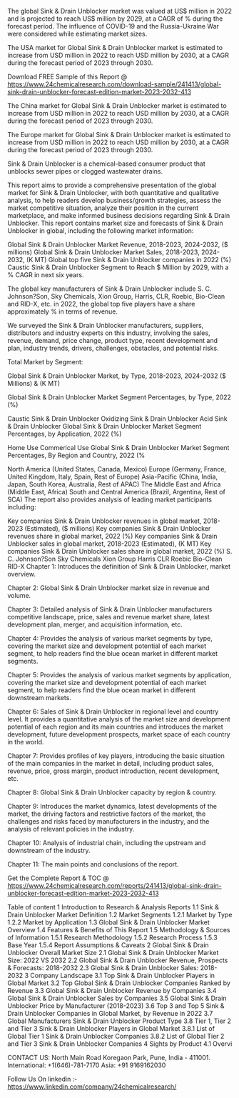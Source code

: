 The global Sink & Drain Unblocker market was valued at US$ million in 2022 and is projected to reach US$ million by 2029, at a CAGR of % during the forecast period. The influence of COVID-19 and the Russia-Ukraine War were considered while estimating market sizes.

The USA market for Global Sink & Drain Unblocker market is estimated to increase from USD million in 2022 to reach USD million by 2030, at a CAGR during the forecast period of 2023 through 2030.

Download FREE Sample of this Report @ https://www.24chemicalresearch.com/download-sample/241413/global-sink-drain-unblocker-forecast-edition-market-2023-2032-413

The China market for Global Sink & Drain Unblocker market is estimated to increase from USD million in 2022 to reach USD million by 2030, at a CAGR during the forecast period of 2023 through 2030.

The Europe market for Global Sink & Drain Unblocker  market is estimated to increase from USD million in 2022 to reach USD million by 2030, at a CAGR during the forecast period of 2023 through 2030.

Sink & Drain Unblocker is a chemical-based consumer product that unblocks sewer pipes or clogged wastewater drains.

This report aims to provide a comprehensive presentation of the global market for Sink & Drain Unblocker, with both quantitative and qualitative analysis, to help readers develop business/growth strategies, assess the market competitive situation, analyze their position in the current marketplace, and make informed business decisions regarding Sink & Drain Unblocker. This report contains market size and forecasts of Sink & Drain Unblocker in global, including the following market information:

Global Sink & Drain Unblocker Market Revenue, 2018-2023, 2024-2032, ($ millions)
Global Sink & Drain Unblocker Market Sales, 2018-2023, 2024-2032, (K MT)
Global top five Sink & Drain Unblocker companies in 2022 (%)
Caustic Sink & Drain Unblocker Segment to Reach $ Million by 2029, with a % CAGR in next six years.

The global key manufacturers of Sink & Drain Unblocker include S. C. Johnson?Son, Sky Chemicals, Xion Group, Harris, CLR, Roebic, Bio-Clean and RID-X, etc. in 2022, the global top five players have a share approximately % in terms of revenue.

We surveyed the Sink & Drain Unblocker manufacturers, suppliers, distributors and industry experts on this industry, involving the sales, revenue, demand, price change, product type, recent development and plan, industry trends, drivers, challenges, obstacles, and potential risks.

Total Market by Segment:

Global Sink & Drain Unblocker Market, by Type, 2018-2023, 2024-2032 ($ Millions) & (K MT)

Global Sink & Drain Unblocker Market Segment Percentages, by Type, 2022 (%)

Caustic Sink & Drain Unblocker
Oxidizing Sink & Drain Unblocker
Acid Sink & Drain Unblocker
Global Sink & Drain Unblocker Market Segment Percentages, by Application, 2022 (%)

Home Use
Commerical Use
Global Sink & Drain Unblocker Market Segment Percentages, By Region and Country, 2022 (%

North America (United States, Canada, Mexico)
Europe (Germany, France, United Kingdom, Italy, Spain, Rest of Europe)
Asia-Pacific (China, India, Japan, South Korea, Australia, Rest of APAC)
The Middle East and Africa (Middle East, Africa)
South and Central America (Brazil, Argentina, Rest of SCA)
The report also provides analysis of leading market participants including:

Key companies Sink & Drain Unblocker revenues in global market, 2018-2023 (Estimated), ($ millions)
Key companies Sink & Drain Unblocker revenues share in global market, 2022 (%)
Key companies Sink & Drain Unblocker sales in global market, 2018-2023 (Estimated), (K MT)
Key companies Sink & Drain Unblocker sales share in global market, 2022 (%)
S. C. Johnson?Son
Sky Chemicals
Xion Group
Harris
CLR
Roebic
Bio-Clean
RID-X
Chapter 1: Introduces the definition of Sink & Drain Unblocker, market overview.

Chapter 2: Global Sink & Drain Unblocker market size in revenue and volume.

Chapter 3: Detailed analysis of Sink & Drain Unblocker manufacturers competitive landscape, price, sales and revenue market share, latest development plan, merger, and acquisition information, etc.

Chapter 4: Provides the analysis of various market segments by type, covering the market size and development potential of each market segment, to help readers find the blue ocean market in different market segments.

Chapter 5: Provides the analysis of various market segments by application, covering the market size and development potential of each market segment, to help readers find the blue ocean market in different downstream markets.

Chapter 6: Sales of Sink & Drain Unblocker in regional level and country level. It provides a quantitative analysis of the market size and development potential of each region and its main countries and introduces the market development, future development prospects, market space of each country in the world.

Chapter 7: Provides profiles of key players, introducing the basic situation of the main companies in the market in detail, including product sales, revenue, price, gross margin, product introduction, recent development, etc.

Chapter 8: Global Sink & Drain Unblocker capacity by region & country.

Chapter 9: Introduces the market dynamics, latest developments of the market, the driving factors and restrictive factors of the market, the challenges and risks faced by manufacturers in the industry, and the analysis of relevant policies in the industry.

Chapter 10: Analysis of industrial chain, including the upstream and downstream of the industry.

Chapter 11: The main points and conclusions of the report.

Get the Complete Report & TOC @ https://www.24chemicalresearch.com/reports/241413/global-sink-drain-unblocker-forecast-edition-market-2023-2032-413

Table of content
1 Introduction to Research & Analysis Reports
1.1 Sink & Drain Unblocker Market Definition
1.2 Market Segments
1.2.1 Market by Type
1.2.2 Market by Application
1.3 Global Sink & Drain Unblocker Market Overview
1.4 Features & Benefits of This Report
1.5 Methodology & Sources of Information
1.5.1 Research Methodology
1.5.2 Research Process
1.5.3 Base Year
1.5.4 Report Assumptions & Caveats
2 Global Sink & Drain Unblocker Overall Market Size
2.1 Global Sink & Drain Unblocker Market Size: 2022 VS 2032
2.2 Global Sink & Drain Unblocker Revenue, Prospects & Forecasts: 2018-2032
2.3 Global Sink & Drain Unblocker Sales: 2018-2032
3 Company Landscape
3.1 Top Sink & Drain Unblocker Players in Global Market
3.2 Top Global Sink & Drain Unblocker Companies Ranked by Revenue
3.3 Global Sink & Drain Unblocker Revenue by Companies
3.4 Global Sink & Drain Unblocker Sales by Companies
3.5 Global Sink & Drain Unblocker Price by Manufacturer (2018-2023)
3.6 Top 3 and Top 5 Sink & Drain Unblocker Companies in Global Market, by Revenue in 2022
3.7 Global Manufacturers Sink & Drain Unblocker Product Type
3.8 Tier 1, Tier 2 and Tier 3 Sink & Drain Unblocker Players in Global Market
3.8.1 List of Global Tier 1 Sink & Drain Unblocker Companies
3.8.2 List of Global Tier 2 and Tier 3 Sink & Drain Unblocker Companies
4 Sights by Product
4.1 Overvi

CONTACT US:
North Main Road Koregaon Park, Pune, India - 411001.
International: +1(646)-781-7170
Asia: +91 9169162030

Follow Us On linkedin :- https://www.linkedin.com/company/24chemicalresearch/
